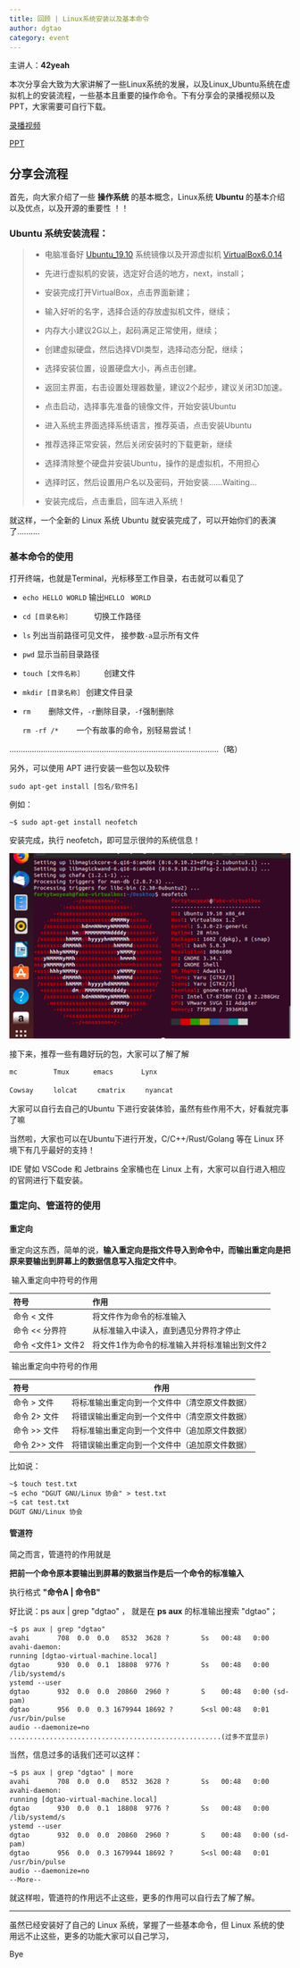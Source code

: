 ```yaml
---
title: 回顾 | Linux系统安装以及基本命令
author: dgtao
category: event
---
```


主讲人：**42yeah**
  
  本次分享会大致为大家讲解了一些Linux系统的发展，以及Linux_Ubuntu系统在虚拟机上的安装流程，一些基本且重要的操作命令。下有分享会的录播视频以及PPT，大家需要可自行下载。



[录播视频](http://pan.dgut.edu.cn/drive/share/open_sharepage/6e2afb69-6808-4c5f-aaf9-c039f473fe79:bingosoft)

[PPT](http://pan.dgut.edu.cn/drive/share/open_sharepage/bca95c0b-fa62-429d-88e7-64c4695e50f8:bingosoft)


## 分享会流程

首先，向大家介绍了一些 **操作系统** 的基本概念，Linux系统 **Ubuntu** 的基本介绍以及优点，以及开源的重要性 ！！

### Ubuntu 系统安装流程：

> -  电脑准备好 [Ubuntu_19.10](https://mirrors.dgut.edu.cn/ubuntu-releases/19.10/ubuntu-19.10-desktop-amd64.iso) 系统镜像以及开源虚拟机 [VirtualBox6.0.14](https://download.virtualbox.org/virtualbox/6.0.14/VirtualBox-6.0.14-133895-Win.exe )
>
> -  先进行虚拟机的安装，选定好合适的地方，next，install；
>
> -  安装完成打开VirtualBox，点击界面新建；
>
> -  输入好听的名字，选择合适的存放虚拟机文件，继续；
>
> -  内存大小建议2G以上，起码满足正常使用，继续；
>
> -  创建虚拟硬盘，然后选择VDI类型，选择动态分配，继续；
>
> -  选择安装位置，设置硬盘大小，再点击创建。
>
> -  返回主界面，右击设置处理器数量，建议2个起步，建议关闭3D加速。
>
> -  点击启动，选择事先准备的镜像文件，开始安装Ubuntu
>
> -  进入系统主界面选择系统语言，推荐英语，点击安装Ubuntu
>
> -  推荐选择正常安装，然后关闭安装时的下载更新，继续
>
> -  选择清除整个硬盘并安装Ubuntu，操作的是虚拟机，不用担心
>
> -  选择时区，然后设置用户名以及密码，开始安装…...Waiting...
>
> -  安装完成后，点击重启，回车进入系统！

就这样，一个全新的 Linux 系统 Ubuntu 就安装完成了，可以开始你们的表演了..........

### 基本命令的使用

打开终端，也就是Terminal，光标移至工作目录，右击就可以看见了

- `echo HELLO WORLD`     输出`HELLO　WORLD`

  

- `cd [目录名称］`　　　     切换工作路径

  

- `ls`                                       列出当前路径可见文件，  接参数`-a`显示所有文件

  

- `pwd`                                 显示当前目录路径

  

- `touch [文件名称］`　　　创建文件

  

- `mkdir [目录名称］`           创建文件目录

  

- `rm`　　                             删除文件，`-r`删除目录，`-f`强制删除

  `rm -rf /*` 　　一个有故事的命令，别轻易尝试！

.............................................................................................（略）

另外，可以使用 APT 进行安装一些包以及软件

```
sudo apt-get install [包名/软件名]
```

例如：

``` shell
~$ sudo apt-get install neofetch
```

安装完成，执行 neofetch，即可显示很帅的系统信息！

![](../public/assets/linux-1/neofetch.png)

接下来，推荐一些有趣好玩的包，大家可以了解了解

```javascript
mc         Tmux      emacs       Lynx      

Cowsay     lolcat     cmatrix     nyancat
```



大家可以自行去自己的Ubuntu 下进行安装体验，虽然有些作用不大，好看就完事了嘛

当然啦，大家也可以在Ubuntu下进行开发，C/C++/Rust/Golang 等在 Linux 环境下有几乎最好的支持！

IDE 譬如 VSCode 和 Jetbrains 全家桶也在 Linux 上有，大家可以自行进入相应的官网进行下载安装。



### 重定向、管道符的使用

#### 重定向

重定向这东西，简单的说，**输入重定向是指文件导入到命令中，而输出重定向是把原来要输出到屏幕上的数据信息写入指定文件中**。

​												输入重定向中符号的作用

| 符号                 | 作用                                         |
| :-------------------- | :-------------------------------------------- |
| 命令  <   文件       | 将文件作为命令的标准输入                     |
| 命令  <<  分界符     | 从标准输入中读入，直到遇见分界符才停止       |
| 命令  <文件1>  文件2 | 将文件1作为命令的标准输入并将标准输出到文件2 |

​												输出重定向中符号的作用

| 符号            | 作用                                           |
| :-------------- | ---------------------------------------------- |
| 命令  >  文件   | 将标准输出重定向到一个文件中（清空原文件数据） |
| 命令  2>  文件  | 将错误输出重定向到一个文件中（清空原文件数据） |
| 命令  >>  文件  | 将标准输出重定向到一个文件中（追加原文件数据） |
| 命令  2>>  文件 | 将错误输出重定向到一个文件中（追加原文件数据） |

比如说：

``` shell
~$ touch test.txt
~$ echo "DGUT GNU/Linux 协会" > test.txt
~$ cat test.txt
DGUT GNU/Linux 协会
```



#### 管道符 ####

简之而言，管道符的作用就是 

**把前一个命令原本要输出到屏幕的数据当作是后一个命令的标准输入**

执行格式  **"命令A \| 命令B"**  

好比说：ps aux | grep "dgtao"  ，
就是在 **ps aux** 的标准输出搜索 "dgtao"；

``` shell
~$ ps aux | grep "dgtao"
avahi       708  0.0  0.0   8532  3628 ?        Ss   00:48   0:00 avahi-daemon: 
running [dgtao-virtual-machine.local]
dgtao       930  0.0  0.1  18808  9776 ?        Ss   00:48   0:00 /lib/systemd/s
ystemd --user
dgtao       932  0.0  0.0  20860  2960 ?        S    00:48   0:00 (sd-pam)
dgtao       956  0.0  0.3 1679944 18692 ?       S<sl 00:48   0:01 /usr/bin/pulse
audio --daemonize=no
.....................................................(过多不宜显示)
```

当然，信息过多的话我们还可以这样：

```shell
~$ ps aux | grep "dgtao" | more
avahi       708  0.0  0.0   8532  3628 ?        Ss   00:48   0:00 avahi-daemon: 
running [dgtao-virtual-machine.local]
dgtao       930  0.0  0.1  18808  9776 ?        Ss   00:48   0:00 /lib/systemd/s
ystemd --user
dgtao       932  0.0  0.0  20860  2960 ?        S    00:48   0:00 (sd-pam)
dgtao       956  0.0  0.3 1679944 18692 ?       S<sl 00:48   0:01 /usr/bin/pulse
audio --daemonize=no
--More--
```

就这样啦，管道符的作用远不止这些，更多的作用可以自行去了解了解。

----

虽然已经安装好了自己的 Linux 系统，掌握了一些基本命令，但 Linux 系统的使用远不止这些，更多的功能大家可以自己学习，

​Bye